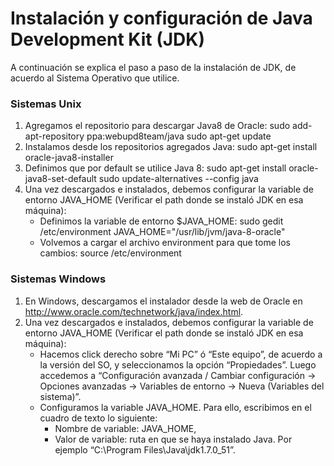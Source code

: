 # Instalación y configuración de Java Development Kit (JDK)

A continuación se explica el paso a paso de la instalación de JDK, de acuerdo al Sistema Operativo que utilice.

### Sistemas Unix

1. Agregamos el repositorio para descargar Java8 de Oracle: 
  sudo add-apt-repository ppa:webupd8team/java 
  sudo apt-get update 
2. Instalamos desde los repositorios agregados Java: 
  sudo apt-get install oracle-java8-installer 
3. Definimos que por default se utilice Java 8:
  sudo apt-get install oracle-java8-set-default 
  sudo update-alternatives --config java
4. Una vez descargados e instalados, debemos configurar la variable de entorno JAVA_HOME (Verificar el path donde se instaló JDK en esa máquina):
    - Definimos la variable de entorno $JAVA_HOME:
      sudo gedit /etc/environment
      JAVA_HOME="/usr/lib/jvm/java-8-oracle"
    - Volvemos a cargar el archivo environment para que tome los cambios:
      source /etc/environment

### Sistemas Windows

1. En Windows, descargamos el instalador desde la web de Oracle en http://www.oracle.com/technetwork/java/index.html.
2. Una vez descargados e instalados, debemos configurar la variable de entorno JAVA_HOME (Verificar el path donde se instaló JDK en esa máquina):
    - Hacemos click derecho sobre “Mi PC” ó “Este equipo”, de acuerdo a la versión del SO, y seleccionamos la opción “Propiedades”. Luego accedemos a “Configuración avanzada / Cambiar configuración -> Opciones avanzadas -> Variables de entorno -> Nueva (Variables del sistema)”.
    - Configuramos la variable JAVA_HOME. Para ello, escribimos en el cuadro de texto lo siguiente:
        - Nombre de variable: JAVA_HOME,
        - Valor de variable: ruta en que se haya instalado Java. Por ejemplo “C:\Program Files\Java\jdk1.7.0_51”.
        


